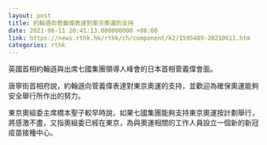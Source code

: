 ```yaml
---
layout: post
title: 約翰遜向菅義偉表達對東京奧運的支持
date: 2021-06-11 20:41:13.000000000 +08:00
link: https://news.rthk.hk/rthk/ch/component/k2/1595489-20210611.htm
categories: rthk
---
```


英國首相約翰遜與出席七國集團領導人峰會的日本首相菅義偉會面。

唐寧街首相府說，約翰遜向菅義偉表達對東京奧運的支持，並歡迎為確保奧運能夠安全舉行所作出的努力。

東京奧組委主席橋本聖子較早時說，如果七國集團能夠支持東京奧運按計劃舉行，將感激不盡，又指奧組委已經在東京，為與奧運相關的工作人員設立一個新的新冠疫苗接種中心。
